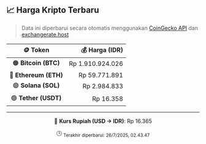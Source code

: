 

<!-- HARGA_KRIPTO -->
## 📈 Harga Kripto Terbaru

> Data ini diperbarui secara otomatis menggunakan [CoinGecko API](https://www.coingecko.com/) dan [exchangerate.host](https://exchangerate.host/)

<div align="center">

| 🪙 Token | 💰 Harga (IDR) |
|:------:|---------------:|
| 🟠 **Bitcoin (BTC)**   | Rp 1.910.924.026 |
| 🔵 **Ethereum (ETH)**  | Rp 59.771.891 |
| 🟣 **Solana (SOL)**    | Rp 2.984.833 |
| 🟢 **Tether (USDT)**   | Rp 16.358 |

---

💱 **Kurs Rupiah (USD → IDR)**: Rp 16.365

🕒 <sub>Terakhir diperbarui: 26/7/2025, 02.43.47</sub>

</div>
<!-- /HARGA_KRIPTO -->